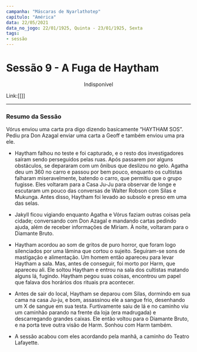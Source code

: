 ```yaml
---
campanha: "Máscaras de Nyarlathotep"
capítulo: "América"
data: 22/05/2021
data_no_jogo: 22/01/1925, Quinta - 23/01/1925, Sexta
tags: 
- sessão
---
```

# Sessão 9 - A Fuga de Haytham

<div align="center">Indisponível</div>

Link:[[]]

---
### Resumo da Sessão
Vórus enviou uma carta pra digo dizendo basicamente “HAYTHAM SOS”. Pediu pra Don Azagal enviar uma carta a Geoff e também enviou uma pra ele. 

- Haytham falhou no teste e foi capturado, e o resto dos investigadores saíram sendo perseguidos pelas ruas. Após passarem por alguns obstáculos, se depararam com um ônibus que deslizou no gelo. Agatha deu um 360 no carro e passou por bem pouco, enquanto os cultistas falharam miseravelmente, batendo o carro, que permitiu que o grupo fugisse. Eles voltaram para a Casa Ju-Ju para observar de longe e escutaram um pouco das conversas de Walter Robson com Silas e Mukunga. Antes disso, Haytham foi levado ao subsolo e preso em uma das selas.

- Jakyll ficou vigiando enquanto Agatha e Vórus faziam outras coisas pela cidade; conversando com Don Azagal e mandando cartas pedindo ajuda, além de receber informações de Miriam. À noite, voltaram para o Diamante Bruto.

- Haytham acordou ao som de gritos de puro horror, que foram logo silenciados por uma lâmina que cortou o sujeito. Seguiram-se sons de mastigação e alimentação. Um homem então apareceu para levar Haytham a sala. Mas, antes de conseguir, foi morto por Harm, que apareceu ali. Ele soltou Haytham e entrou na sala dos cultistas matando alguns lá, fugindo. Haytham pegou suas coisas, encontrou um papel que falava dos horários dos rituais pra acontecer.

- Antes de sair do local, Haytham se deparou com Silas, dormindo em sua cama na casa Ju-ju, e bom, assassinou ele a sangue frio, desenhando um X de sangue em sua testa. Furtivamente saiu de lá e no caminho viu um caminhão parando na frente da loja (era madrugada) e descarregando grandes caixas. Ele então voltou para o Diamante Bruto, e na porta teve outra visão de Harm. Sonhou com Harm também.

- A sessão acabou com eles acordando pela manhã, a caminho do Teatro Lafayette.


